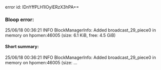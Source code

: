 error id: IDnYffPLH1IOylERzX3hPA==
### Bloop error:

25/06/18 00:36:21 INFO BlockManagerInfo: Added broadcast_29_piece0 in memory on hpomen:46005 (size: 6.1 KiB, free: 4.5 GiB)
#### Short summary: 

25/06/18 00:36:21 INFO BlockManagerInfo: Added broadcast_29_piece0 in memory on hpomen:46005 (size: ...